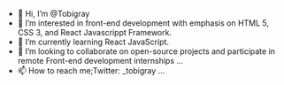 - 👋 Hi, I’m @Tobigray
- 👀 I’m interested in front-end development with emphasis on HTML 5, CSS 3, and React Javascrippt Framework.
- 🌱 I’m currently learning React JavaScript.
- 💞️ I’m looking to collaborate on open-source projects and participate in remote Front-end development internships ...
- 📫 How to reach me;Twitter: _tobigray ...

<!---
Tobigray/Tobigray is a ✨ special ✨ repository because its `README.md` (this file) appears on your GitHub profile.
You can click the Preview link to take a look at your changes.
--->
